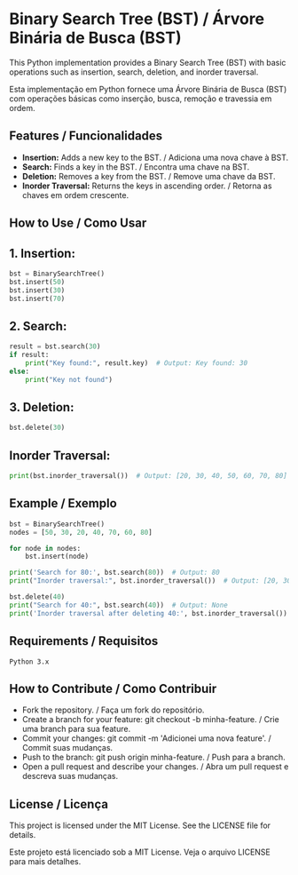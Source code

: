 # Binary Search Tree (BST) / Árvore Binária de Busca (BST)

This Python implementation provides a Binary Search Tree (BST) with basic operations such as insertion, search, deletion, and inorder traversal.

Esta implementação em Python fornece uma Árvore Binária de Busca (BST) com operações básicas como inserção, busca, remoção e travessia em ordem.

## Features / Funcionalidades
- **Insertion:** Adds a new key to the BST. / Adiciona uma nova chave à BST.
- **Search:** Finds a key in the BST. / Encontra uma chave na BST.
- **Deletion:** Removes a key from the BST. / Remove uma chave da BST.
- **Inorder Traversal:** Returns the keys in ascending order. / Retorna as chaves em ordem crescente.

## How to Use / Como Usar

##  1. **Insertion:**
  
   ```python
   bst = BinarySearchTree()
   bst.insert(50)
   bst.insert(30)
   bst.insert(70)
   ```

  ## 2. Search:
```py
result = bst.search(30)
if result:
    print("Key found:", result.key)  # Output: Key found: 30
else:
    print("Key not found")
```

  ## 3. Deletion:

```py
bst.delete(30)
```

## Inorder Traversal:

```py
print(bst.inorder_traversal())  # Output: [20, 30, 40, 50, 60, 70, 80]
```

## Example / Exemplo
```py
bst = BinarySearchTree()
nodes = [50, 30, 20, 40, 70, 60, 80]

for node in nodes:
    bst.insert(node)

print('Search for 80:', bst.search(80))  # Output: 80
print("Inorder traversal:", bst.inorder_traversal())  # Output: [20, 30, 40, 50, 60, 70, 80]

bst.delete(40)
print("Search for 40:", bst.search(40))  # Output: None
print('Inorder traversal after deleting 40:', bst.inorder_traversal())  # Output: [20, 30, 50, 60, 70, 80]
```
## Requirements / Requisitos

```
Python 3.x
```

## How to Contribute / Como Contribuir
- Fork the repository. / Faça um fork do repositório.
- Create a branch for your feature: git checkout -b minha-feature. / Crie uma branch para sua feature.
- Commit your changes: git commit -m 'Adicionei uma nova feature'. / Commit suas mudanças.
- Push to the branch: git push origin minha-feature. / Push para a branch.
- Open a pull request and describe your changes. / Abra um pull request e descreva suas mudanças.

## License / Licença
This project is licensed under the MIT License. See the LICENSE file for details.

Este projeto está licenciado sob a MIT License. Veja o arquivo LICENSE para mais detalhes.
